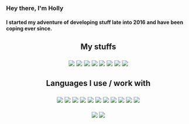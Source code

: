 ### Hey there, I'm Holly</h3>
#### I started my adventure of developing stuff late into 2016 and have been coping ever since.

<h2> </h2>

<!-- REE markdown is dumb -->
<h2 align="center">
  My stuffs
  <p> </p> <!-- this is dumb -->
  <a href="mailto:"><img src="https://img.shields.io/badge/-Personal%20Mail-%23C14633"></a>
  <a href="mailto:eusprojects@mail.com"><img src="https://img.shields.io/badge/-EUS%20Projects%20Mail-%23004788"></a>
  <a href="https://www.youtube.com/channel/UCUwQmlbbuH7ATorONmnratA/"><img src="https://img.shields.io/badge/-Youtube-%23FF0000"></a>
  <a href="https://twitter.com/tgpholly"><img src="https://img.shields.io/badge/-Twitter-%231DA1F2"></a>
  <a href="https://twitch.tv/gamerzatnight"><img src="https://img.shields.io/badge/-Twitch-%236441A4"></a>
  <a href="https://discord.gg/tzDRsWj"><img src="https://img.shields.io/badge/-Discord-%237289da"></a>
  <a href="https://steamcommunity.com/id/ethtgp/"><img src="https://img.shields.io/badge/-Steam-%230a0a0a"></a>
  <a href="https://osu.ppy.sh/users/11073329"><img src="https://img.shields.io/badge/-osu!%20Profile-%23FF66AA"></a>
</h2>

<h2 align="center">
  Languages I use / work with<br>
  <p> </p>  <!-- messy spacing lmao -->
  <a href="https://en.wikipedia.org/wiki/JavaScript"><img src="https://raw.githubusercontent.com/tgpethan/tgpethan/master/js.webp"></a>
  <a href="#"><img src="https://raw.githubusercontent.com/tgpethan/tgpethan/master/6pxspacer.png"></a>
  <a href="https://nodejs.org/"><img src="https://raw.githubusercontent.com/tgpethan/tgpethan/master/nodejs.webp"></a>
  <a href="#"><img src="https://raw.githubusercontent.com/tgpethan/tgpethan/master/6pxspacer.png"></a>
  <a href="https://haxe.org/"><img src="https://raw.githubusercontent.com/tgpethan/tgpethan/master/haxe.webp"></a>
  <a href="#"><img src="https://raw.githubusercontent.com/tgpethan/tgpethan/master/6pxspacer.png"></a>
  <a href="https://www.lua.org/"><img src="https://raw.githubusercontent.com/tgpethan/tgpethan/master/lua.webp"></a>
  <a href="#"><img src="https://raw.githubusercontent.com/tgpethan/tgpethan/master/6pxspacer.png"></a>
  <a href="https://openjdk.java.net/"><img src="https://raw.githubusercontent.com/tgpethan/tgpethan/master/java.webp"></a>
  <a href="#"><img src="https://raw.githubusercontent.com/tgpethan/tgpethan/master/6pxspacer.png"></a>
  <a href="https://dotnet.microsoft.com/"><img src="https://raw.githubusercontent.com/tgpethan/tgpethan/master/csharp.webp"></a>
</h2>

<p align="center">
  <a href="https://github.com/anuraghazra/github-readme-stats"><img align="center" src="https://github-readme-stats-anuraghazra1.vercel.app/api?username=tgpethan&show_icons=true&include_all_commits=true&theme=radical"></a>
  <a href="https://github.com/anuraghazra/github-readme-stats"><img align="center" src="https://github-readme-stats.vercel.app/api/top-langs/?username=tgpethan&layout=compact&langs_count=10&theme=radical"></a>  
</p>
